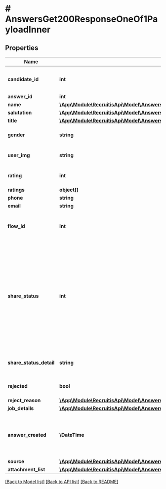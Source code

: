 # # AnswersGet200ResponseOneOf1PayloadInner

## Properties

Name | Type | Description | Notes
------------ | ------------- | ------------- | -------------
**candidate_id** | **int** | ID kandidáta, ke kterému se odpověď vztahuje. | [optional]
**answer_id** | **int** | ID odpovědi. | [optional]
**name** | [**\App\Module\RecruitisApi\Model\AnswersGet200ResponseOneOf1PayloadInnerName**](AnswersGet200ResponseOneOf1PayloadInnerName.md) |  | [optional]
**salutation** | [**\App\Module\RecruitisApi\Model\AnswersGet200ResponseOneOf1PayloadInnerSalutation**](AnswersGet200ResponseOneOf1PayloadInnerSalutation.md) |  | [optional]
**title** | [**\App\Module\RecruitisApi\Model\AnswersGet200ResponseOneOf1PayloadInnerTitle**](AnswersGet200ResponseOneOf1PayloadInnerTitle.md) |  | [optional]
**gender** | **string** | Pohlaví kandidáta - M / F. | [optional]
**user_img** | **string** | Cesta k obrázku uchazeče. | [optional]
**rating** | **int** | Hodnocení uživatele, 0-5. | [optional]
**ratings** | **object[]** |  | [optional]
**phone** | **string** |  | [optional]
**email** | **string** |  | [optional]
**flow_id** | **int** | ID flow, ve které se odpověď zrovna nachází. | [optional]
**share_status** | **int** | Pokud je odpověď zrecyklovaná (zkopírovaná z jiného inzerátu), čekáme na odpověď uchazeče. NULL - není odpověď, 1 - Uchazeč odpověď schválil, 0 - Uchazeč odpověd zamítl. | [optional]
**share_status_detail** | **string** | Důvod zamítnutí zrecyklované odpovědi. | [optional]
**rejected** | **bool** | Značí, jestli je odpověď zamítnutá. | [optional]
**reject_reason** | [**\App\Module\RecruitisApi\Model\AnswersGet200ResponseOneOf1PayloadInnerRejectReasonInner[]**](AnswersGet200ResponseOneOf1PayloadInnerRejectReasonInner.md) |  | [optional]
**job_details** | [**\App\Module\RecruitisApi\Model\AnswersGet200ResponseOneOf1PayloadInnerJobDetails**](AnswersGet200ResponseOneOf1PayloadInnerJobDetails.md) |  | [optional]
**answer_created** | **\DateTime** | Datum vytvoření odpovědi, ve formátu YYYY-mm-dd HH:mm:ss | [optional]
**source** | [**\App\Module\RecruitisApi\Model\AnswersGet200ResponseOneOf1PayloadInnerSource**](AnswersGet200ResponseOneOf1PayloadInnerSource.md) |  | [optional]
**attachment_list** | [**\App\Module\RecruitisApi\Model\AnswersGet200ResponseOneOf1PayloadInnerAttachmentListInner[]**](AnswersGet200ResponseOneOf1PayloadInnerAttachmentListInner.md) |  | [optional]

[[Back to Model list]](../../README.md#models) [[Back to API list]](../../README.md#endpoints) [[Back to README]](../../README.md)
